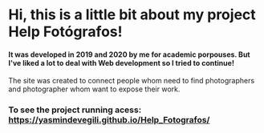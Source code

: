 #       Hi, this is a little bit about my project Help Fotógrafos!
<a img src="https://github.com/yasmindevegili/Help_Fotografos.github.io/blob/f0caf997deaf8e91062a177c9cbb5efcb1207c41/logo/help_logo.png"></a>
#### It was developed in 2019 and 2020 by me for academic porpouses. But I've liked a lot to deal with Web development so I tried to continue!
The site was created to connect people whom need to find photographers and photographer whom want to expose their work.
### To see the project running acess: https://yasmindevegili.github.io/Help_Fotografos/
